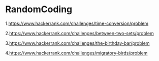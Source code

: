 # RandomCoding
1.https://www.hackerrank.com/challenges/time-conversion/problem

2.https://www.hackerrank.com/challenges/between-two-sets/problem

3.https://www.hackerrank.com/challenges/the-birthday-bar/problem

4.https://www.hackerrank.com/challenges/migratory-birds/problem
